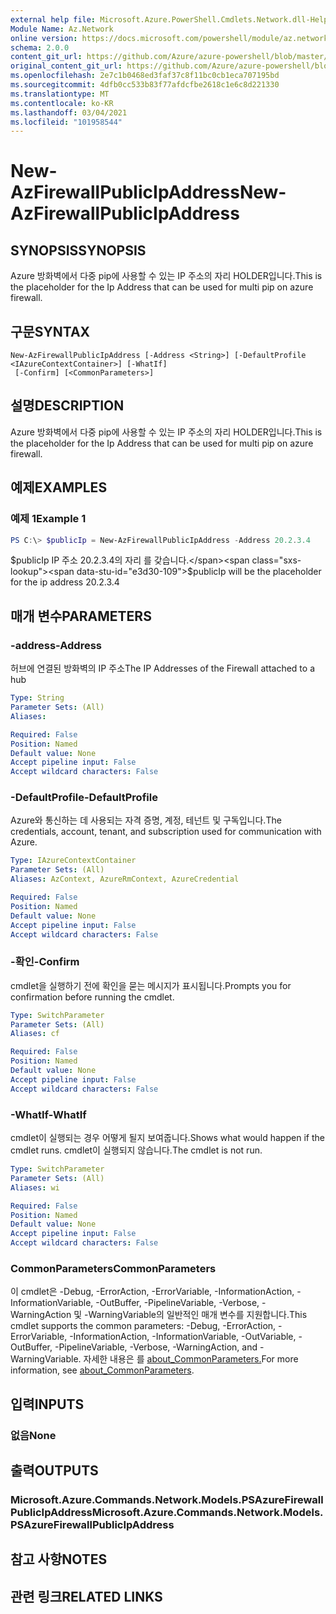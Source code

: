 ```yaml
---
external help file: Microsoft.Azure.PowerShell.Cmdlets.Network.dll-Help.xml
Module Name: Az.Network
online version: https://docs.microsoft.com/powershell/module/az.network/new-azfirewallpublicipaddress
schema: 2.0.0
content_git_url: https://github.com/Azure/azure-powershell/blob/master/src/Network/Network/help/New-AzFirewallPublicIpAddress.md
original_content_git_url: https://github.com/Azure/azure-powershell/blob/master/src/Network/Network/help/New-AzFirewallPublicIpAddress.md
ms.openlocfilehash: 2e7c1b0468ed3faf37c8f11bc0cb1eca707195bd
ms.sourcegitcommit: 4dfb0cc533b83f77afdcfbe2618c1e6c8d221330
ms.translationtype: MT
ms.contentlocale: ko-KR
ms.lasthandoff: 03/04/2021
ms.locfileid: "101958544"
---
```

# <span data-ttu-id="e3d30-101">New-AzFirewallPublicIpAddress</span><span class="sxs-lookup"><span data-stu-id="e3d30-101">New-AzFirewallPublicIpAddress</span></span>

## <span data-ttu-id="e3d30-102">SYNOPSIS</span><span class="sxs-lookup"><span data-stu-id="e3d30-102">SYNOPSIS</span></span>
<span data-ttu-id="e3d30-103">Azure 방화벽에서 다중 pip에 사용할 수 있는 IP 주소의 자리 HOLDER입니다.</span><span class="sxs-lookup"><span data-stu-id="e3d30-103">This is the placeholder for the Ip Address that can be used for multi pip on azure firewall.</span></span>

## <span data-ttu-id="e3d30-104">구문</span><span class="sxs-lookup"><span data-stu-id="e3d30-104">SYNTAX</span></span>

```
New-AzFirewallPublicIpAddress [-Address <String>] [-DefaultProfile <IAzureContextContainer>] [-WhatIf]
 [-Confirm] [<CommonParameters>]
```

## <span data-ttu-id="e3d30-105">설명</span><span class="sxs-lookup"><span data-stu-id="e3d30-105">DESCRIPTION</span></span>
<span data-ttu-id="e3d30-106">Azure 방화벽에서 다중 pip에 사용할 수 있는 IP 주소의 자리 HOLDER입니다.</span><span class="sxs-lookup"><span data-stu-id="e3d30-106">This is the placeholder for the Ip Address that can be used for multi pip on azure firewall.</span></span>

## <span data-ttu-id="e3d30-107">예제</span><span class="sxs-lookup"><span data-stu-id="e3d30-107">EXAMPLES</span></span>

### <span data-ttu-id="e3d30-108">예제 1</span><span class="sxs-lookup"><span data-stu-id="e3d30-108">Example 1</span></span>
```powershell
PS C:\> $publicIp = New-AzFirewallPublicIpAddress -Address 20.2.3.4
```

<span data-ttu-id="e3d30-109">$publicIp IP 주소 20.2.3.4의 자리 를 갖습니다.</span><span class="sxs-lookup"><span data-stu-id="e3d30-109">$publicIp will be the placeholder for the ip address 20.2.3.4</span></span>

## <span data-ttu-id="e3d30-110">매개 변수</span><span class="sxs-lookup"><span data-stu-id="e3d30-110">PARAMETERS</span></span>

### <span data-ttu-id="e3d30-111">-address</span><span class="sxs-lookup"><span data-stu-id="e3d30-111">-Address</span></span>
<span data-ttu-id="e3d30-112">허브에 연결된 방화벽의 IP 주소</span><span class="sxs-lookup"><span data-stu-id="e3d30-112">The IP Addresses of the Firewall attached to a hub</span></span>

```yaml
Type: String
Parameter Sets: (All)
Aliases:

Required: False
Position: Named
Default value: None
Accept pipeline input: False
Accept wildcard characters: False
```

### <span data-ttu-id="e3d30-113">-DefaultProfile</span><span class="sxs-lookup"><span data-stu-id="e3d30-113">-DefaultProfile</span></span>
<span data-ttu-id="e3d30-114">Azure와 통신하는 데 사용되는 자격 증명, 계정, 테넌트 및 구독입니다.</span><span class="sxs-lookup"><span data-stu-id="e3d30-114">The credentials, account, tenant, and subscription used for communication with Azure.</span></span>

```yaml
Type: IAzureContextContainer
Parameter Sets: (All)
Aliases: AzContext, AzureRmContext, AzureCredential

Required: False
Position: Named
Default value: None
Accept pipeline input: False
Accept wildcard characters: False
```

### <span data-ttu-id="e3d30-115">-확인</span><span class="sxs-lookup"><span data-stu-id="e3d30-115">-Confirm</span></span>
<span data-ttu-id="e3d30-116">cmdlet을 실행하기 전에 확인을 묻는 메시지가 표시됩니다.</span><span class="sxs-lookup"><span data-stu-id="e3d30-116">Prompts you for confirmation before running the cmdlet.</span></span>

```yaml
Type: SwitchParameter
Parameter Sets: (All)
Aliases: cf

Required: False
Position: Named
Default value: None
Accept pipeline input: False
Accept wildcard characters: False
```

### <span data-ttu-id="e3d30-117">-WhatIf</span><span class="sxs-lookup"><span data-stu-id="e3d30-117">-WhatIf</span></span>
<span data-ttu-id="e3d30-118">cmdlet이 실행되는 경우 어떻게 될지 보여줍니다.</span><span class="sxs-lookup"><span data-stu-id="e3d30-118">Shows what would happen if the cmdlet runs.</span></span> <span data-ttu-id="e3d30-119">cmdlet이 실행되지 않습니다.</span><span class="sxs-lookup"><span data-stu-id="e3d30-119">The cmdlet is not run.</span></span>

```yaml
Type: SwitchParameter
Parameter Sets: (All)
Aliases: wi

Required: False
Position: Named
Default value: None
Accept pipeline input: False
Accept wildcard characters: False
```

### <span data-ttu-id="e3d30-120">CommonParameters</span><span class="sxs-lookup"><span data-stu-id="e3d30-120">CommonParameters</span></span>
<span data-ttu-id="e3d30-121">이 cmdlet은 -Debug, -ErrorAction, -ErrorVariable, -InformationAction, -InformationVariable, -OutBuffer, -PipelineVariable, -Verbose, -WarningAction 및 -WarningVariable의 일반적인 매개 변수를 지원합니다.</span><span class="sxs-lookup"><span data-stu-id="e3d30-121">This cmdlet supports the common parameters: -Debug, -ErrorAction, -ErrorVariable, -InformationAction, -InformationVariable, -OutVariable, -OutBuffer, -PipelineVariable, -Verbose, -WarningAction, and -WarningVariable.</span></span> <span data-ttu-id="e3d30-122">자세한 내용은 를 [about_CommonParameters.](http://go.microsoft.com/fwlink/?LinkID=113216)</span><span class="sxs-lookup"><span data-stu-id="e3d30-122">For more information, see [about_CommonParameters](http://go.microsoft.com/fwlink/?LinkID=113216).</span></span>

## <span data-ttu-id="e3d30-123">입력</span><span class="sxs-lookup"><span data-stu-id="e3d30-123">INPUTS</span></span>

### <span data-ttu-id="e3d30-124">없음</span><span class="sxs-lookup"><span data-stu-id="e3d30-124">None</span></span>

## <span data-ttu-id="e3d30-125">출력</span><span class="sxs-lookup"><span data-stu-id="e3d30-125">OUTPUTS</span></span>

### <span data-ttu-id="e3d30-126">Microsoft.Azure.Commands.Network.Models.PSAzureFirewallPublicIpAddress</span><span class="sxs-lookup"><span data-stu-id="e3d30-126">Microsoft.Azure.Commands.Network.Models.PSAzureFirewallPublicIpAddress</span></span>

## <span data-ttu-id="e3d30-127">참고 사항</span><span class="sxs-lookup"><span data-stu-id="e3d30-127">NOTES</span></span>

## <span data-ttu-id="e3d30-128">관련 링크</span><span class="sxs-lookup"><span data-stu-id="e3d30-128">RELATED LINKS</span></span>
